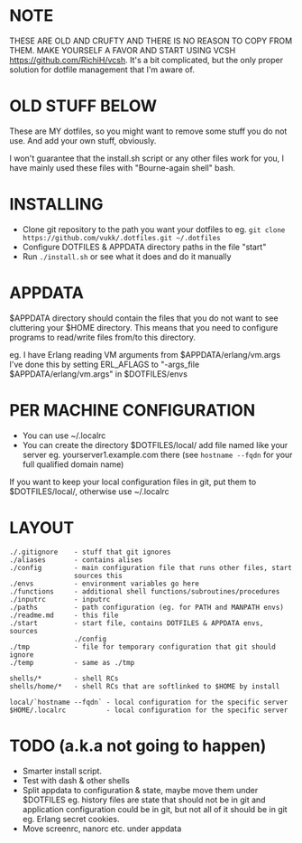NOTE
====


THESE ARE OLD AND CRUFTY AND THERE IS NO REASON TO COPY FROM THEM.
MAKE YOURSELF A FAVOR AND START USING VCSH <https://github.com/RichiH/vcsh>.
It's a bit complicated, but the only proper solution for dotfile management that I'm aware of.




OLD STUFF BELOW
===============

These are MY dotfiles, so you might want to remove some stuff you do not use.
And add your own stuff, obviously.

I won't guarantee that the install.sh script or any other files work for you,
I have mainly used these files with "Bourne-again shell" bash.

INSTALLING
==========

- Clone git repository to the path you want your dotfiles to
  eg. `git clone https://github.com/vukk/.dotfiles.git ~/.dotfiles`
- Configure DOTFILES & APPDATA directory paths in the file "start"
- Run `./install.sh` or see what it does and do it manually

APPDATA
=======

$APPDATA directory should contain the files that you do not want to see
cluttering your $HOME directory. This means that you need to configure programs
to read/write files from/to this directory.

eg. I have Erlang reading VM arguments from $APPDATA/erlang/vm.args
I've done this by setting ERL_AFLAGS to "-args_file $APPDATA/erlang/vm.args"
in $DOTFILES/envs

PER MACHINE CONFIGURATION
=========================

- You can use ~/.localrc
- You can create the directory $DOTFILES/local/ add file named like your server
  eg. yourserver1.example.com there (see `hostname --fqdn` for your full
  qualified domain name)

If you want to keep your local configuration files in git, put them to
$DOTFILES/local/, otherwise use ~/.localrc

LAYOUT
======

	./.gitignore	- stuff that git ignores
	./aliases		- contains alises
	./config		- main configuration file that runs other files, start
					sources this
	./envs			- environment variables go here
	./functions		- additional shell functions/subroutines/procedures
	./inputrc		- inputrc
	./paths			- path configuration (eg. for PATH and MANPATH envs)
	./readme.md		- this file
	./start			- start file, contains DOTFILES & APPDATA envs, sources
					./config
	./tmp			- file for temporary configuration that git should ignore
	./temp			- same as ./tmp

	shells/*		- shell RCs
	shells/home/*	- shell RCs that are softlinked to $HOME by install

	local/`hostname --fqdn`	- local configuration for the specific server
	$HOME/.localrc			- local configuration for the specific server

TODO (a.k.a not going to happen)
================================

* Smarter install script.
* Test with dash & other shells
* Split appdata to configuration & state, maybe move them under $DOTFILES
  eg. history files are state that should not be in git
  and application configuration could be in git, but not all of it should be in
  git eg. Erlang secret cookies.
* Move screenrc, nanorc etc. under appdata
